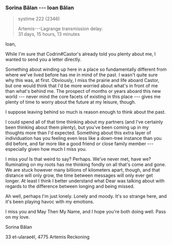### Sorina Bălan --- Ioan Bălan

> systime 222 (2346)  
>
> Artemis---Lagrange transmission delay:  
> 31 days, 15 hours, 13 minutes

Ioan,

While I'm sure that Codrin#Castor's already told you plenty about me, I wanted to send you a letter directly.

Something about winding up here in a place so fundamentally different from where we've lived before has me in mind of the past. I wasn't quite sure why this was, at first. Obviously, I miss the prairie and life aboard Castor, but one would think that I'd be more worried about what's in front of me than what's behind me. The prospect of months or years aboard this new world --- never mind the core facets of existing in this place --- gives me plenty of time to worry about the future at my leisure, though.

I suppose leaving behind so much is reason enough to think about the past.

I could spend all of that time thinking about my partners (and I've certainly been thinking about them plenty), but you've been coming up in my thoughts more than I'd expected. Something about this extra layer of individuation has you feeling even less like a down-tree instance than you did before, and far more like a good friend or close family member --- especially given how much I miss you.

I miss you! Is that weird to say? Perhaps. We've never met, have we? Ruminating on my roots has me thinking fondly on all that's come and gone. We are stuck however many billions of kilometers apart, though, and that distance will only grow, the time between messages will only ever get longer. At least I think I better understand what Dear was talking about with regards to the difference between longing and being missed.

Ah well, perhaps I'm just lonely. Lonely and moody. It's so strange here, and it's been playing havoc with my emotions.

I miss you and May Then My Name, and I hope you're both doing well. Pass on my love.

Sorina Bălan

33 et-ularaeël, 4775 Artemis Reckoning
